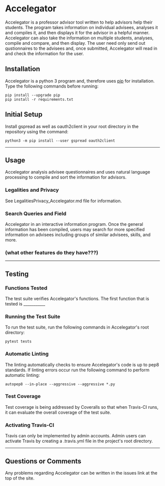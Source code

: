 # Accelegator

Accelegator is a professor advisor tool written to help advisors help their students. The program takes information on individual
advisees, analyses it and compiles it, and then displays it for the advisor in a helpful manner. Accelegator can also take the
information on multiple students, analyses, compile and compare, and then display. The user need only send out qustionnaires to the
advisees and, once submitted, Accelegator will read in and check the information for the user.

## Installation

Accelegator is a python 3 program and, therefore uses [pip](https://pip.pypa.io/en/stable/installing/) for installation. Type the
following commands before running:

```shell
pip install --upgrade pip
pip install -r requirements.txt
```

## Initial Setup

Install gspread as well as oauth2client in your root directory in the repository using the command:

```shell
python3 -m pip install --user gspread oauth2client
```

---

## Usage

Accelegator analysis advisee questionnaires and uses natural language processing to compile and sort the information for advisors.

### Legalities and Privacy

See LegalitiesPrivacy_Accelegator.md file for information.

### Search Queries and Field

Accelegator in an interactive information program. Once the general information has been compiled, users may search for more specified
information on advisees including groups of similar advisees, skills, and more.

### (what other features do they have???)

---

## Testing

### Functions Tested

The test suite verifies Accelegator's functions. The first function that is tested is ___________

### Running the Test Suite

To run the test suite, run the following commands in Accelegator's root directory:

```shell
pytest tests
```

### Automatic Linting

The linting automatically checks to ensure Accelegator's code is up to pep8 standards. If linting errors occur run the following command
to perform automatic linting:

```shell
autopep8 --in-place --aggressive --aggressive *.py
```

### Test Coverage

Test coverage is being addressed by Coveralls so that when Travis-CI runs, it can evaluate the overall coverage of the test suite.

### Activating Travis-CI

Travis can only be implemented by admin accounts. Admin users can activate Travis by creating a .travis.yml file in the project's root
directory.

---

## Questions or Comments
Any problems regarding Accelegator can be written in the issues link at the top of the site.
